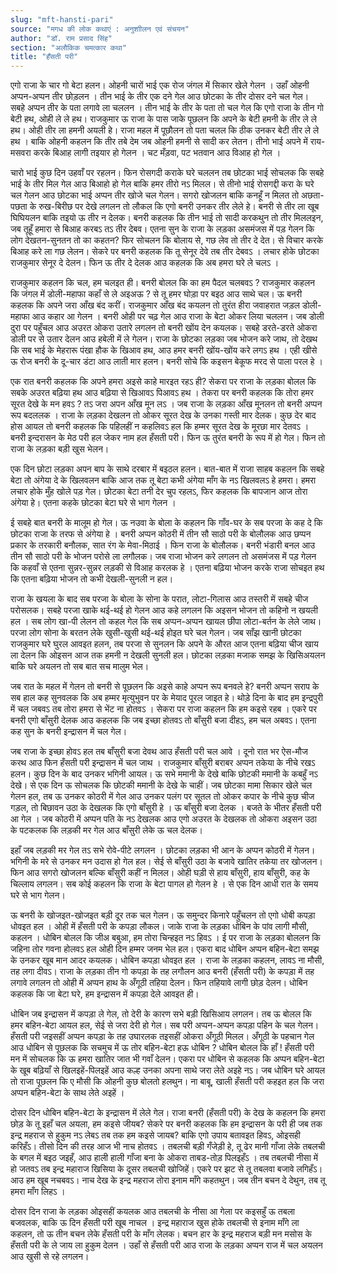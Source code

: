 ```yaml
---
slug: "mft-hansti-pari"
source: "मगध की लोक कथाएं : अनुशाीलन एवं संचयन"
author: "डॉ. राम प्रसाद सिंह"
section: "अलौकिक चमत्‍कार कथा"
title: "हँसती परी"
---
```

एगो राजा के चार गो बेटा हलन। ओहनी चारों भाई एक रोज जंगल में सिकार खेले गेलन । उहाँ ओहनी अप्पन-अप्पन तीर छोड़लन । तीन भाई के तीर एक दने गेल आउ छोटका के तीर दोसर दने चल गेल। सबहे अप्पन तीर के पता लगावे ला चललन । तीन भाई के तीर के पता तो चल गेल कि एगो राजा के तीन गो बेटी हथ, ओही ले ले हथ। राजकुमार ऊ राजा के पास जाके पूछलन कि अपने के बेटी हमनी के तीर ले ले हथ। ओही तीर ला हमनी अयली हे। राजा महल में पूछौलन तो पता चलल कि ठीक उनकर बेटी तीर ले ले हथ । बाकि ओहनी कहलन कि तीर तबे देम जब ओहनी हमनी से सादी कर लेतन। तीनो भाई अपने में राय-मसवरा करके बिआह लागी तइयार हो गेलन । चट मँड़वा, पट भतवान आउ विआह हो गेल । 

चारो भाई कुछ दिन उहवाँ पर रहलन। फिन रोसगदी कराके घरे चललन तब छोटका भाई सोचलक कि सबहे भाई के तीर मिल गेल आउ बिआहो हो गेल बाकि हमर तीरो नऽ मिलल। से तीनो भाई रोसगद्दी करा के घरे चल गेलन आउ छोटका भाई अप्पन तीर खोजे चल गेलन। सगरो खोजलन बाकि कनहूँ न मिलत तो अछता-पछता के रुख-बिरीछ पर देखे लगलन तो लौकल कि एगो बनरी उनकर तीर लेले हे। बनरी से तीर ला खूब घिघियलन बाकि तइयो ऊ तीर न देलक। बनरी कहलक कि तीन भाई तो सादी करकथुन तो तीर मिललइन, जब तूहूँ हमारा से बिआह करबऽ तऽ तीर देबव। एतना सुन के राजा के लड़का असमंजस में पड़ गेलन कि लोग देखतन-सुनतन तो का कहतन? फिर सोचलन कि बोलाय से, गछ लेव तो तीर दे देत। से विचार करके बिआह करे ला गछ लेलन। सेकरे पर बनरी कहलक कि तू सेनूर देवे तब तीर देबवऽ । लचार होके छोटका राजकुमार सेनूर दे देलन। फिन ऊ तीर दे देलक आउ कहलक कि अब हमरा घरे ले चलऽ । 

राजकुमार कहलन कि चल, हम चलइत ही। बनरी बोलल कि का हम पैदल चलबवऽ ? राजकुमार कहलन कि जंगल में डोली-महाफा कहाँ से ले अइअऊ ? से तू हमर घोड़ा पर बइठ आउ साथे चल। ऊ बनरी कहलक कि अपने जरा आँख बंद करीं। राजकुमार आँख बंद कयलन तो तुरंत हीरा जवाहरात जड़ल डोली-महाफा आउ कहार आ गेलन । बनरी ओही पर चढ़ गेल आउ राजा के बेटा ओकर लिया चललन। जब डोली दुरा पर पहुँचल आउ अउरत ओकरा उतारे लगलन तो बनरी खोंय देन कयलक। सबहे डरते-डरते ओकरा डोली पर से उतार देलन आउ हबेली में ले गेलन। 
राजा के छोटका लड़का जब भोजन करे जाथ, तो देखथ कि सब भाई के मेहरारू पंखा हौक के खिआव हथ, आउ हमर बनरी खोंय-खोंय करे लगऽ हथ । एही खीसे ऊ रोज बनरी के दू-चार डंटा आउ लाती मार हलन। बनरी सोचे कि कइसन बेकूफ मरद से पाला परल हे । 

एक रात बनरी कहलक कि अपने हमरा अइसे काहे मारइत रहऽ ही?  सेकरा पर राजा के लड़का बोलल कि सबके अउरत बढ़िया हथ आउ बढ़िया से खिआवऽ पिआवऽ हथ । तेकरा पर बनरी कहलक कि तोरा हमर सूरत देखे के मन हवऽ ? तऽ जरा अपन आँख मून लऽ । जब राजा के लड़का आँख मूनलन तो बनरी अप्पन रूप बदललक । राजा के लड़का देखलन तो ओकर सूरत देख के उनका गस्ती मार देलक। कुछ देर बाद होस आयल तो बनरी कहलक कि पहिलहीं न कहलिवऽ हल कि हम्मर सूरत देख के मूरछा मार देतवऽ । बनरी इन्दरासन के मेठ परी हल जेकर नाम हल हँसती परी। फिन ऊ तुरंत बनरी के रूप में हो गेल। फिन तो राजा के लड़का बड़ी खुस भेलन। 
 
एक दिन छोटा लड़का अपन बाप के साथे दरबार में बइठल हलन। बात-बात में राजा साहब कहलन कि सबहे बेटा तो अंगेया दे के खिलवलन बाकि आज तक तू बेटा कभी अंगेया माँग के नऽ खिलवलऽ हे हमरा। हमरा लचार होके मुँह खोले पड़ गेल। छोटका बेटा तनी देर चुप रहलऽ, फिर कहलक कि बापजान आज तोरा अंगेया हे। एतना कहके छोटका बेटा घरे से भाग गेलन । 

ई सबहे बात बनरी के मालूम हो गेल। ऊ नउवा के बोला के कहलन कि गाँव-घर के सब परजा के कह दे कि छोटका राजा के तरफ से अंगेया हे । बनरी अप्पन कोठरी में तीन सौ साठो परी के बोलौलक आउ छप्पन प्रकार के तरकारी बनौलक, सात रंग के मेवा-मिठाई । फिन राजा के बोलौलक। बनरी भंडारी बनल आउ तीन सौ साठो परी के भोजन परोसे ला लगौलक। जब राजा भोजन करे लगलन तो असमंजस में पड़ गेलन कि कहवाँ से एतना सुन्नर-सुन्नर लड़की से विआह करलक हे । एतना बढ़िया भोजन करके राजा सोचइत हथ कि एतना बढ़िया भोजन तो कभी देखली-सुनली न हल। 

राजा के खयला के बाद सब परजा के बोला के सोना के परात, लोटा-गिलास आउ तस्तरी में सबहे चीज परोसलक। सबहे परजा खाके थई-थई हो गेलन आउ कहे लगलन कि अइसन भोजन तो कहिनो न खयली हल । सब लोग खा-पी लेलन तो कहल गेल कि सब अप्पन-अप्पन खायल छीपा लोटा-बर्तन के लेले जाथ। परजा लोग सोना के बरतन लेके खुसी-खुसी थई-थई होइत घरे चल गेलन। जब साँझ खानी छोटका राजकुमार घरे घुरल आवइत हलन, तब परजा से सुनलन कि अपने के औरत आज एतना बढ़िया चीज खाय ला देलन कि ओइसन आज तक हमनी न देखली सुनली हल। छोटका लड़का मजाक समझ के खिसिअयलन बाकि घरे अयलन तो सब बात सच मालुम भेल। 

जब रात के महल में गेलन तो बनरी से पूछलन कि अइसे काहे अप्पन रूप बनवले हे? बनरी अप्पन सराप के सब हाल कह सुनवलक कि अब हम्मर मृत्युभुवन पर के मेयाद पूरल जाइत हे। थोड़े दिना के बाद हम इन्द्रपुरी में चल जबवऽ तब तोरा हमरा से भेंट ना होतवऽ । सेकरा पर राजा कहलन कि हम कइसे रहब । एकरे पर बनरी एगो बाँसुरी देलक आउ कहलक कि जब इच्छा होतवऽ तो बाँसुरी बजा दीहऽ, हम चल अबवऽ। एतना कह सुन के बनरी इन्द्रासन में चल गेल। 

जब राजा के इच्छा होवऽ हल तब बाँसुरी बजा देवथ आउ हँसती परी चल आवे । दूनो रात भर ऐस-मौज करथ आउ फिन हँसती परी इन्द्रासन में चल जाथ । राजकुमार बाँसुरी बराबर अप्पन तकेया के नीचे रखऽ हलन। कुछ दिन के बाद उनकर भगिनी आयल। ऊ सभे ममानी के देखे बाकि छोटकी ममानी के कबहुँ नऽ देखे। से एक दिन ऊ सोचलक कि छोटकी ममानी के देखे के चाहीं। जब छोटका मामा सिकार खेले चल गेलन हल, तब ऊ उनकर कोठरी में गेल आउ उनकर पलंग पर सूतल तो ओकर कपार के नीचे कुछ चीज गड़ल, तो बिछावन उठा के देखलक कि एगो बाँसुरी हे । ऊ बाँसुरी बजा देलक । बजते के भीतर हँसती परी आ गेल । जब कोठरी में अप्पन पति के नऽ देखलक आउ एगो अउरत के देखलक तो ओकरा अइसन उठा के पटकलक कि लड़की मर गेल आउ बाँसुरी लेके ऊ चल देलक। 

इहाँ जब लड़की मर गेल तऽ सभे रोवे-पीटे लगलन । छोटका लड़का भी आन के अप्पन कोठरी में गेलन। भगिनी के मरे से उनकर मन उदास हो गेल हल। सेई से बाँसुरी उठा के बजावे खातिर तकेया तर खोजलन। फिन आउ सगरो खोजलन बल्कि बाँसुरी कहीं न मिलल। ओही घड़ी से हाय बाँसुरी, हाय बाँसुरी, कह के चिल्लाय लगलन। सब कोई कहलन कि राजा के बेटा पागल हो गेलन हे । से एक दिन आधी रात के समय घरे से भाग गेलन। 

ऊ बनरी के खोजइत-खोजइत बड़ी दूर तक चल गेलन। ऊ समुन्दर किनारे पहुँचलन तो एगो धोबी कपड़ा धोवइत हल । ओही में हँसती परी के कपड़ा लौकल। जाके राजा के लड़का धोबिन के पांव लागी मौसी, कहलन । धोबिन बोलल कि जीअ बबुआ, हम तोरा चिन्हइत नऽ हिवऽ । ई पर राजा के लड़का बोललन कि जहिना तोर गवना होलवऽ हल ओही दिन हम्मर जनम भेल हल। एकरा बाद धोबिन अप्पन बहिन-बेटा समझ के उनकर खूब मान आदर कयलक। धोबिन कपड़ा धोवइत हल । राजा के लड़का कहलन, लावऽ ना मौसी, तह लगा दीवऽ। राजा के लड़का तीन गो कपड़ा के तह लगौलन आउ बनरी (हँसती परी) के कपड़ा में तह लगावे लगलन तो ओही में अप्पन हाथ के अँगूठी तहिया देलन। फिन तहियावे लागी छोड़ देलन। धोबि‍न कहलक कि जा बेटा घरे, हम इन्द्रासन में कपड़ा देले आवइत ही। 

धोबिन जब इन्द्रासन में कपड़ा ले गेल, तो देरी के कारण सभे बड़ी खिसिआय लगलन। तब ऊ बोलल कि हमर बहिन-बेटा आयल हल, सेई से जरा देरी हो गेल। सब परी अप्पन-अप्पन कपड़ा पहिन के चल गेलन। हँसती परी जइसहीं अप्पन कपड़ा के तह उघारलक तइसहीं ओकरा अँगूठी मिलल। अँगूठी के पहचान गेल आउ धोबिन से पूछलक कि सचमुच में ऊ तोर बहिन-बेटा हऊ धोबिन ? धोबिन बोलल कि हाँ ! हँसती परी मन में सोचलक कि ऊ हमरा खातिर जात भी गवाँ देलन। एकरा पर धोबिन से कहलक कि अप्पन बहिन-बेटा के खूब बढ़ियाँ से खिलइहें-पिलइहें आउ कल्ह उनका अपना साथे जरा लेते अइहे नऽ। जब धोबिन घरे आयल तो राजा पूछलन कि ए मौसी कि ओहनी कुछ बोलतो हलथुन। ना बाबू, खाली हँसती परी कहइत हल कि जरा अप्पन बहिन-बेटा के साथ लेते अइहें । 

दोसर दिन धोबिन बहिन-बेटा के इन्द्रासन में लेले गेल। राजा बनरी (हँसती परी) के देख के कहलन कि हमरा छोड़ के तू इहाँ चल अयला, हम कइसे जीयब? सेकरे पर बनरी कहलक कि हम इन्द्रासन के परी ही जब तक इन्द्र महराज से हुकुम नऽ लेबऽ तब तक हम कइसे जायब? बाकि एगो उपाय बतावइत हिवऽ, ओइसही करिहँऽ। तीसो दिन की तरह आज भी नाच होतवऽ । तबलची बड़ी गँजेड़ी हे, तू ढेर मानी गाँजा लेके तबलची के बगल में बइठ जइहँ, आउ हाली हाली गाँजा बना के ओकरा ताबड-तोड़ पिलइहँऽ । तब तबलची नीसा में हो जतवऽ तब इन्द्र महाराज खिसिया के दूसर तबलची खोजिहें। एकरे पर झट से तू तबलवा बजावे लगिहँऽ। आउ हम खूब नचबवऽ। नाच देख के इन्द्र महराज तोरा इनाम माँगे कहतथुन। जब तीन बचन दे देथुन, तब तू हमरा माँग लिहऽ । 

दोसर दिन राजा के लड़का ओइसहीं कयलक आउ तबलची के नीसा आ गेला पर कइसहुँ ऊ तबला बजवलक, बाकि ऊ दिन हँसती परी खूब नाचल । इन्द्र महाराज खुस होके तबलची से इनाम माँगे ला कहलन, तो ऊ तीन बचन लेके हँसती परी के माँग लेलक। बचन हार के इन्द्र महराज बड़ी मन मसोस के हँसती परी के ले जाय ला हुकुम देलन । उहाँ से हँसती परी आउ राजा के लड़का अप्पन राज में चल अयलन आउ खुसी से रहे लगलन। 
